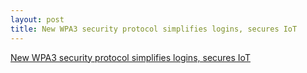 ```yaml
---
layout: post
title: New WPA3 security protocol simplifies logins, secures IoT
---
```


[New WPA3 security protocol simplifies logins, secures IoT](https://searchsecurity.techtarget.com/news/252443752/New-WPA3-security-protocol-simplifies-logins-secures-IoT)

